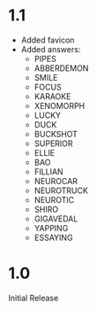 # 1.1
- Added favicon
- Added answers:
    - PIPES
    - ABBERDEMON
    - SMILE
    - FOCUS
    - KARAOKE
    - XENOMORPH
    - LUCKY
    - DUCK
    - BUCKSHOT
    - SUPERIOR
    - ELLIE
    - BAO
    - FILLIAN
    - NEUROCAR
    - NEUROTRUCK
    - NEUROTIC
    - SHIRO
    - GIGAVEDAL
    - YAPPING
    - ESSAYING

# 1.0
Initial Release
